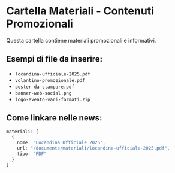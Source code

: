 # Cartella Materiali - Contenuti Promozionali

Questa cartella contiene materiali promozionali e informativi.

## Esempi di file da inserire:
- `locandina-ufficiale-2025.pdf`
- `volantino-promozionale.pdf`
- `poster-da-stampare.pdf` 
- `banner-web-social.png`
- `logo-evento-vari-formati.zip`

## Come linkare nelle news:
```typescript
materiali: [
  {
    nome: "Locandina Ufficiale 2025",
    url: "/documents/materiali/locandina-ufficiale-2025.pdf",
    tipo: "PDF"
  }
]
```